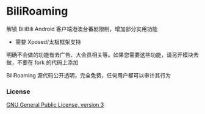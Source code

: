 # BiliRoaming
解锁 BiliBili Android 客户端港澳台番剧限制，增加部分实用功能
- 需要 Xposed/太极框架支持

明确不会做的功能有去广告、大会员相关等。如果您需要这些功能，请另开模块去做，不要在 fork 的代码上添加

BiliRoaming 源代码公开透明，完全免费，任何用户都可以审计其行为

### License
[GNU General Public License, version 3](LICENSE)